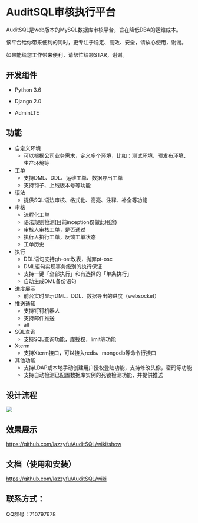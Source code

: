 # AuditSQL审核执行平台

AuditSQL是web版本的MySQL数据库审核平台，旨在降低DBA的运维成本。

该平台给你带来便利的同时，更专注于稳定、高效、安全，请放心使用，谢谢。

如果能给您工作带来便利，请帮忙给颗STAR，谢谢。

## 开发组件

- Python 3.6

- Django 2.0

- AdminLTE 


  
## 功能

- 自定义环境
  - 可以根据公司业务需求，定义多个环境，比如：测试环境、预发布环境、生产环境等
- 工单
  - 支持DML、DDL、运维工单、数据导出工单
  - 支持钩子、上线版本号等功能
- 语法
  - 提供SQL语法审核、格式化、高亮、注释、补全等功能
- 审核
  - 流程化工单
  - 语法规则检测(目前inception仅做此用途)
  - 审核人审核工单，是否通过
  - 执行人执行工单，反馈工单状态
  - 工单历史
- 执行
  - DDL语句支持gh-ost改表，抛弃pt-osc
  - DML语句实现事务级别的执行保证
  - 支持一键「全部执行」和有选择的「单条执行」
  - 自动生成DML备份语句 
- 进度展示
  - 前台实时显示DML、DDL、数据导出的进度（websocket）
- 推送通知
  - 支持钉钉机器人
  - 支持邮件推送
  - all
- SQL查询
  - 支持SQL查询功能，库授权，limit等功能
- Xterm
  - 支持Xterm接口，可以接入redis、mongodb等命令行接口
- 其他功能
   - 支持LDAP或本地手动创建用户授权登陆功能，支持修改头像，密码等功能
   - 支持自动检测已配置数据库实例的死锁检测功能，并提供推送


## 设计流程
![](https://github.com/lazzyfu/AuditSQL/blob/master/media/png/design.png)

## 效果展示
https://github.com/lazzyfu/AuditSQL/wiki/show

## 文档（使用和安装）
https://github.com/lazzyfu/AuditSQL/wiki

## 联系方式：
QQ群号：710797678

